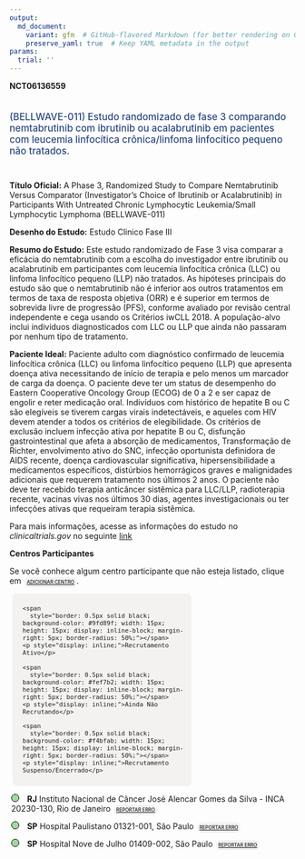```yaml
---
output: 
  md_document:
    variant: gfm  # GitHub-flavored Markdown (for better rendering on GitHub)
    preserve_yaml: true  # Keep YAML metadata in the output
params:
  trial: ''
---
```


<script async src="https://scripts.simpleanalyticscdn.com/latest.js"></script>

**NCT06136559**

<div style="padding: 5px 5px 5px 0px; font-size: 1.20em; font-weight: 500; color: #2E4A7F; text-align: left; margin-bottom: 20px">

(BELLWAVE-011) Estudo randomizado de fase 3 comparando nemtabrutinib com
ibrutinib ou acalabrutinib em pacientes com leucemia linfocítica
crônica/linfoma linfocítico pequeno não tratados.

</div>

**Título Oficial:** A Phase 3, Randomized Study to Compare Nemtabrutinib
Versus Comparator (Investigator’s Choice of Ibrutinib or Acalabrutinib)
in Participants With Untreated Chronic Lymphocytic Leukemia/Small
Lymphocytic Lymphoma (BELLWAVE-011)

**Desenho do Estudo:** Estudo Clinico Fase III

**Resumo do Estudo:** Este estudo randomizado de Fase 3 visa comparar a
eficácia do nemtabrutinib com a escolha do investigador entre ibrutinib
ou acalabrutinib em participantes com leucemia linfocítica crônica (LLC)
ou linfoma linfocítico pequeno (LLP) não tratados. As hipóteses
principais do estudo são que o nemtabrutinib não é inferior aos outros
tratamentos em termos de taxa de resposta objetiva (ORR) e é superior em
termos de sobrevida livre de progressão (PFS), conforme avaliado por
revisão central independente e cega usando os Critérios iwCLL 2018. A
população-alvo inclui indivíduos diagnosticados com LLC ou LLP que ainda
não passaram por nenhum tipo de tratamento.

**Paciente Ideal:** Paciente adulto com diagnóstico confirmado de
leucemia linfocítica crônica (LLC) ou linfoma linfocítico pequeno (LLP)
que apresenta doença ativa necessitando de início de terapia e pelo
menos um marcador de carga da doença. O paciente deve ter um status de
desempenho do Eastern Cooperative Oncology Group (ECOG) de 0 a 2 e ser
capaz de engolir e reter medicação oral. Indivíduos com histórico de
hepatite B ou C são elegíveis se tiverem cargas virais indetectáveis, e
aqueles com HIV devem atender a todos os critérios de elegibilidade. Os
critérios de exclusão incluem infecção ativa por hepatite B ou C,
disfunção gastrointestinal que afeta a absorção de medicamentos,
Transformação de Richter, envolvimento ativo do SNC, infecção
oportunista definidora de AIDS recente, doença cardiovascular
significativa, hipersensibilidade a medicamentos específicos, distúrbios
hemorrágicos graves e malignidades adicionais que requerem tratamento
nos últimos 2 anos. O paciente não deve ter recebido terapia anticâncer
sistêmica para LLC/LLP, radioterapia recente, vacinas vivas nos últimos
30 dias, agentes investigacionais ou ter infecções ativas que requeiram
terapia sistêmica.

Para mais informações, acesse as informações do estudo no
*clinicaltrials.gov* no seguinte
[link](https://clinicaltrials.gov/ct2/show/NCT06136559)

**Centros Participantes**

Se você conhece algum centro participante que não esteja listado, clique
em
<span style="color: #2E4A7F; margin-left: 2px; padding: 4px; background-color: #f3f2f1; border-radius: 8px; font-weight: 500; font-size: 0.6em"><a
href="https://cancertrialsbr.shinyapps.io/formsapp?study_nct_id=NCT06136559&amp;location_id=N%2FA&amp;location_full_name=N%2FA&amp;form_type=Adicionar%20Centro"
target="_blank">ADICIONAR CENTRO</a></span>.

<div style="margin-bottom: 8px; margin-left: 5px; padding: 8px; max-width: 300px; background-color: #f3f2f1; border-radius: 8px; font-size: 0.9em">

<div style="margin-left: 10px;">

    <span 
      style="border: 0.5px solid black; background-color: #9fd89f; width: 15px; height: 15px; display: inline-block; margin-right: 5px; border-radius: 50%;"></span>
    <p style="display: inline;">Recrutamento Ativo</p>

</div>

<div style="margin-left: 10px;">

    <span 
      style="border: 0.5px solid black; background-color: #fef7b2; width: 15px; height: 15px; display: inline-block; margin-right: 5px; border-radius: 50%;"></span>
    <p style="display: inline;">Ainda Não Recrutando</p>

</div>

<div style="margin-left: 10px;">

    <span 
      style="border: 0.5px solid black; background-color: #f4bfab; width: 15px; height: 15px; display: inline-block; margin-right: 5px; border-radius: 50%;"></span>
    <p style="display: inline;">Recrutamento Suspenso/Encerrado</p>

</div>

</div>

<div style="margin: 3px;">

<span style="border: 0.5px solid black; display: inline-block; width: 12px; height: 12px; border-radius: 50%; margin-right: 10px; padding-bottom: 0px; background-color: #9fd89f;"></span>
<b>RJ</b> Instituto Nacional de Câncer José Alencar Gomes da Silva -
INCA 20230-130, Rio de Janeiro
<span style="color: #2E4A7F; margin-left: 2px; padding: 4px; background-color: #f3f2f1; border-radius: 8px; font-weight: 500; font-size: 0.6em"><a
href="https://cancertrialsbr.shinyapps.io/formsapp?study_nct_id=NCT06136559&amp;location_id=INSTITUTONACIONALDECANCERINCASITE2201RIODEJANEIRO20230130BRAZIL&amp;location_full_name=Instituto%20Nacional%20de%20C%C3%A2ncer%20Jos%C3%A9%20Alencar%20Gomes%20da%20Silva%20-%20INCA%2C%2020230-130%2C%20Rio%20de%20Janeiro&amp;form_type=Reportar%20Erro"
target="_blank">REPORTAR ERRO</a></span>

</div>

<div style="margin: 3px;">

<span style="border: 0.5px solid black; display: inline-block; width: 12px; height: 12px; border-radius: 50%; margin-right: 10px; padding-bottom: 0px; background-color: #9fd89f;"></span>
<b>SP</b> Hospital Paulistano 01321-001, São Paulo
<span style="color: #2E4A7F; margin-left: 2px; padding: 4px; background-color: #f3f2f1; border-radius: 8px; font-weight: 500; font-size: 0.6em"><a
href="https://cancertrialsbr.shinyapps.io/formsapp?study_nct_id=NCT06136559&amp;location_id=HOSPITALPAULISTANOAMERICASONCOLOGIASITE2202SAOPAULO01321001BRAZIL&amp;location_full_name=Hospital%20Paulistano%2C%2001321-001%2C%20S%C3%A3o%20Paulo&amp;form_type=Reportar%20Erro"
target="_blank">REPORTAR ERRO</a></span>

</div>

<div style="margin: 3px;">

<span style="border: 0.5px solid black; display: inline-block; width: 12px; height: 12px; border-radius: 50%; margin-right: 10px; padding-bottom: 0px; background-color: #9fd89f;"></span>
<b>SP</b> Hospital Nove de Julho 01409-002, São Paulo
<span style="color: #2E4A7F; margin-left: 2px; padding: 4px; background-color: #f3f2f1; border-radius: 8px; font-weight: 500; font-size: 0.6em"><a
href="https://cancertrialsbr.shinyapps.io/formsapp?study_nct_id=NCT06136559&amp;location_id=HOSPITAL9DEJULHOSITE2206SAOPAULOSAOPAULO01409001BRAZIL&amp;location_full_name=Hospital%20Nove%20de%20Julho%2C%2001409-002%2C%20S%C3%A3o%20Paulo&amp;form_type=Reportar%20Erro"
target="_blank">REPORTAR ERRO</a></span>

</div>
